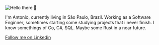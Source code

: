 ![Hello there 👋](https://tenor.com/bp9qp.gif)

I'm Antonio, currently living in São Paulo, Brazil. Working as a Software Enginner, sometimes starting some studying projects
that i never finish. 
I know somethings of Go, C#, SQL. Maybe some Rust in a near future.

[Follow me on Linkedin](https://www.linkedin.com/in/antoniofernandes41892b13b/)
